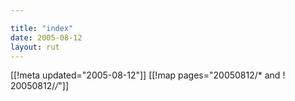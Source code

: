 ```yaml
---

title: "index"
date: 2005-08-12
layout: rut
---
```


[[!meta updated="2005-08-12"]]
[[!map pages="20050812/* and ! 20050812/*/*"]]
